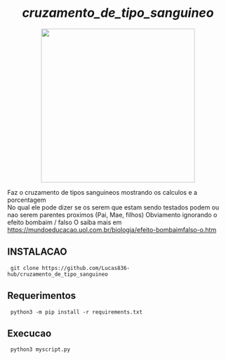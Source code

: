 # <div align="center"> *cruzamento_de_tipo_sanguineo* </div>



<div align="center">
<img src="https://user-images.githubusercontent.com/70550900/216487068-1e47b913-cf4c-45e8-a873-747f906ead9b.jpeg" width="350px" />
</div>

Faz o cruzamento de tipos sanguineos  mostrando os calculos e a porcentagem  
No qual ele pode dizer se os serem que estam sendo testados podem ou nao serem parentes proximos (Pai, Mae, filhos)
Obviamento ignorando o efeito bombaim / falso O saiba mais em https://mundoeducacao.uol.com.br/biologia/efeito-bombaimfalso-o.htm

## INSTALACAO

     git clone https://github.com/Lucas836-hub/cruzamento_de_tipo_sanguineo
     
## Requerimentos

     python3 -m pip install -r requirements.txt
     
## Execucao 

     python3 myscript.py
